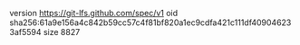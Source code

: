 version https://git-lfs.github.com/spec/v1
oid sha256:61a9e156a4c842b59cc57c4f81bf820a1ec9cdfa421c111df409046233af5594
size 8827
